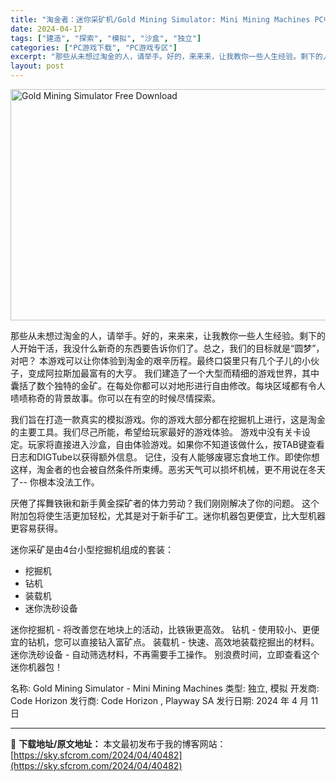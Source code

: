 ```yaml
---
title: "淘金者：迷你采矿机/Gold Mining Simulator: Mini Mining Machines PC中文 37.16G"
date: 2024-04-17
tags: ["建造", "探索", "模拟", "沙盒", "独立"]
categories: ["PC游戏下载", "PC游戏专区"]
excerpt: "那些从未想过淘金的人，请举手。好的，来来来，让我教你一些人生经验。剩下的人开始干活，我没什么新奇的东西要告诉你们了。总之，我们的目标就是“圆梦”，对吧？ 本游戏可以让你体验到淘金的艰辛历程。最终口袋里只有几个子儿的小伙子，变成阿拉斯加最富有的大亨。 我们建造了一个大型而精细的游戏世界，其中囊括了数个&hellip;"
layout: post
---
```


<img class="igg-image-content aligncenter" title="Gold Mining Simulator Free Download" src="https://sky.sfcrom.com/wp-content/uploads/2024/04/6a0de-Gold-Mining-Simulator-Free-Download.jpg" alt="Gold Mining Simulator Free Download" width="660" height="370" />

那些从未想过淘金的人，请举手。好的，来来来，让我教你一些人生经验。剩下的人开始干活，我没什么新奇的东西要告诉你们了。总之，我们的目标就是“圆梦”，对吧？
本游戏可以让你体验到淘金的艰辛历程。最终口袋里只有几个子儿的小伙子，变成阿拉斯加最富有的大亨。
我们建造了一个大型而精细的游戏世界，其中囊括了数个独特的金矿。在每处你都可以对地形进行自由修改。每块区域都有令人啧啧称奇的背景故事。你可以在有空的时候尽情探索。

我们旨在打造一款真实的模拟游戏。你的游戏大部分都在挖掘机上进行，这是淘金的主要工具。我们尽己所能，希望给玩家最好的游戏体验。
游戏中没有关卡设定。玩家将直接进入沙盒，自由体验游戏。如果你不知道该做什么，按TAB键查看日志和DIGTube以获得额外信息。
记住，没有人能够废寝忘食地工作。即使你想这样，淘金者的也会被自然条件所束缚。恶劣天气可以损坏机械，更不用说在冬天了-- 你根本没法工作。

厌倦了挥舞铁锹和新手黄金探矿者的体力劳动？我们刚刚解决了你的问题。
这个附加包将使生活更加轻松，尤其是对于新手矿工。迷你机器包更便宜，比大型机器更容易获得。

迷你采矿是由4台小型挖掘机组成的套装：

- 挖掘机
- 钻机
- 装载机
- 迷你洗砂设备

迷你挖掘机 - 将改善您在地块上的活动，比铁锹更高效。
钻机 - 使用较小、更便宜的钻机，您可以直接钻入富矿点。
装载机 - 快速、高效地装载挖掘出的材料。
迷你洗砂设备 - 自动筛选材料，不再需要手工操作。
别浪费时间，立即查看这个迷你机器包！

名称: Gold Mining Simulator - Mini Mining Machines
类型: 独立, 模拟
开发商: Code Horizon
发行商: Code Horizon , Playway SA
发行日期: 2024 年 4 月 11 日

---
📖 **下载地址/原文地址：** 本文最初发布于我的博客网站：[https://sky.sfcrom.com/2024/04/40482](https://sky.sfcrom.com/2024/04/40482)
